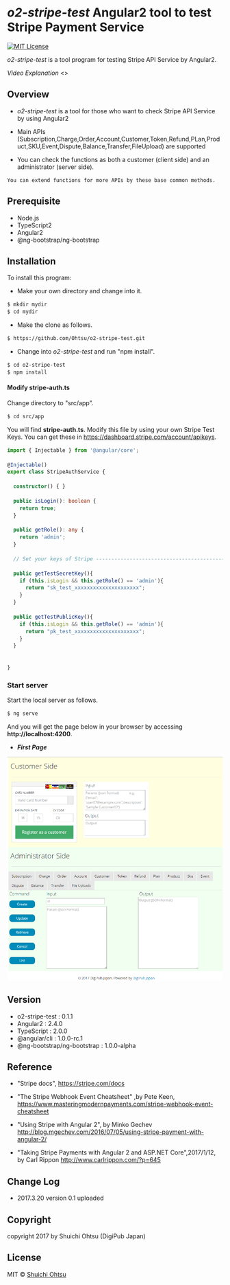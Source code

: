 

# _o2-stripe-test_ Angular2 tool to test Stripe Payment Service
[![MIT License](http://img.shields.io/badge/license-MIT-blue.svg?style=flat)](LICENSE)


_o2-stripe-test_ is a tool program for testing Stripe API Service by Angular2.

_Video Explanation_
<>

## Overview 
   - _o2-stripe-test_ is a tool for those who want to check Stripe API Service by using Angular2

   - Main APIs (Subscription,Charge,Order,Account,Customer,Token,Refund,PLan,Product,SKU,Event,Dispute,Balance,Transfer,FileUpload) are supported

   - You can check the functions as both a customer (client side) and an administrator (server side).

    You can extend functions for more APIs by these base common methods.
   

## Prerequisite

   - Node.js
   - TypeScript2
   - Angular2
   - @ng-bootstrap/ng-bootstrap


## Installation


To install this program:

   - Make your own directory and change into it.

```bash
$ mkdir mydir
$ cd mydir
```
   - Make the clone as follows.

```bash
$ https://github.com/Ohtsu/o2-stripe-test.git 
```

   - Change into _o2-stripe-test_ and run "npm install".

```bash
$ cd o2-stripe-test
$ npm install 
```



#### Modify stripe-auth.ts

Change directory to "src/app".

```bash
$ cd src/app
```
You will find **stripe-auth.ts**.
Modify this file by using your own Stripe Test Keys. You can get these in <https://dashboard.stripe.com/account/apikeys>. 

```typescript
import { Injectable } from '@angular/core';

@Injectable()
export class StripeAuthService {

  constructor() { }
	
  public isLogin(): boolean {
    return true;
  }

  public getRole(): any {
    return 'admin';
  }

  // Set your keys of Stripe --------------------------------------------

  public getTestSecretKey(){
    if (this.isLogin && this.getRole() == 'admin'){
      return "sk_test_xxxxxxxxxxxxxxxxxxxxx";
    }
  }

  public getTestPublicKey(){
    if (this.isLogin && this.getRole() == 'admin'){
      return "pk_test_xxxxxxxxxxxxxxxxxxxxx";
    }
  }
  
  
}
```


### Start server
Start the local server as follows. 

```bash
$ ng serve
```

And you will get the page below in your browser by accessing **http://localhost:4200**.  

  - ***First Page*** 

  <img src="https://raw.githubusercontent.com/Ohtsu/images/master/stripe/o2-stripe-test-initial01.png" width= "640" >


## Version

   - o2-stripe-test     : 0.1.1
   - Angular2           : 2.4.0
   - TypeScript         : 2.0.0
   - @angular/cli      : 1.0.0-rc.1
   - @ng-bootstrap/ng-bootstrap : 1.0.0-alpha


## Reference

- "Stripe docs",
<https://stripe.com/docs>

- "The Stripe Webhook Event Cheatsheet" ,by Pete Keen, 
<https://www.masteringmodernpayments.com/stripe-webhook-event-cheatsheet>

- "Using Stripe with Angular 2", by Minko Gechev
<http://blog.mgechev.com/2016/07/05/using-stripe-payment-with-angular-2/>

- "Taking Stripe Payments with Angular 2 and ASP.NET Core",2017/1/12, by Carl Rippon
<http://www.carlrippon.com/?p=645>



## Change Log

 - 2017.3.20 version 0.1 uploaded 

## Copyright

copyright 2017 by Shuichi Ohtsu (DigiPub Japan)


## License

MIT © [Shuichi Ohtsu](mailto:ohtsu@digipub-net.com)